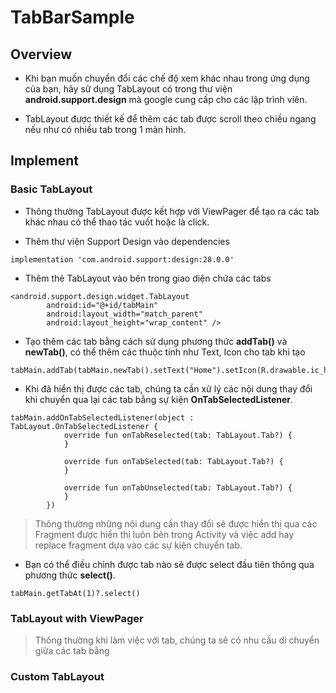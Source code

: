 # TabBarSample

## Overview

* Khi bạn muốn chuyển đổi các chế độ xem khác nhau trong ứng dụng của bạn, hãy sử dụng TabLayout có trong thư viện **android.support.design** mà google cung cấp cho các lập trình viên.

* TabLayout được thiết kế để thêm các tab được scroll theo chiều ngang nếu như có nhiều tab trong 1 màn hình.

## Implement

### Basic TabLayout

* Thông thường TabLayout được kết hợp với ViewPager để tạo ra các tab khác nhau có thể thao tác vuốt hoặc là click.

* Thêm thư viện Support Design vào dependencies

```
implementation 'com.android.support:design:28.0.0'
```

* Thêm thẻ TabLayout vào bên trong giao diện chứa các tabs

```
<android.support.design.widget.TabLayout
        android:id="@+id/tabMain"
        android:layout_width="match_parent"
        android:layout_height="wrap_content" />
```

* Tạo thêm các tab bằng cách sử dụng phương thức **addTab()** và **newTab()**, có thể thêm các thuộc tính như Text, Icon cho tab khi tạo

```
tabMain.addTab(tabMain.newTab().setText("Home").setIcon(R.drawable.ic_home_24dp))
```

* Khi đã hiển thị được các tab, chúng ta cần xử lý các nội dung thay đổi khi chuyển qua lại các tab bằng sự kiện **OnTabSelectedListener**.

```
tabMain.addOnTabSelectedListener(object : TabLayout.OnTabSelectedListener {
            override fun onTabReselected(tab: TabLayout.Tab?) {
            }

            override fun onTabSelected(tab: TabLayout.Tab?) {
            }

            override fun onTabUnselected(tab: TabLayout.Tab?) {
            }
        })
```
> Thông thường những nội dung cần thay đổi sẽ được hiển thị qua các Fragment được hiển thị luôn bên trong Activity và việc add hay replace fragment dựa vào các sự kiện chuyển tab.

* Bạn có thể điều chỉnh được tab nào sẽ được select đầu tiên thông qua phương thức **select()**.

```
tabMain.getTabAt(1)?.select()
```

### TabLayout with ViewPager
> Thông thường khi làm việc với tab, chúng ta sẽ có nhu cầu di chuyển giữa các tab bằng 

### Custom TabLayout
